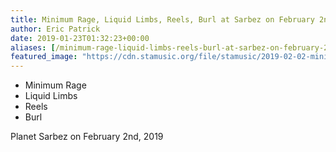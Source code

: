 ```yaml
---
title: Minimum Rage, Liquid Limbs, Reels, Burl at Sarbez on February 2nd
author: Eric Patrick
date: 2019-01-23T01:32:23+00:00
aliases: [/minimum-rage-liquid-limbs-reels-burl-at-sarbez-on-february-2nd/]
featured_image: "https://cdn.stamusic.org/file/stamusic/2019-02-02-minimum-rage-reels-burl-sarbez-720.jpg"
---
```


* Minimum Rage
* Liquid Limbs
* Reels
* Burl

Planet Sarbez on February 2nd, 2019
